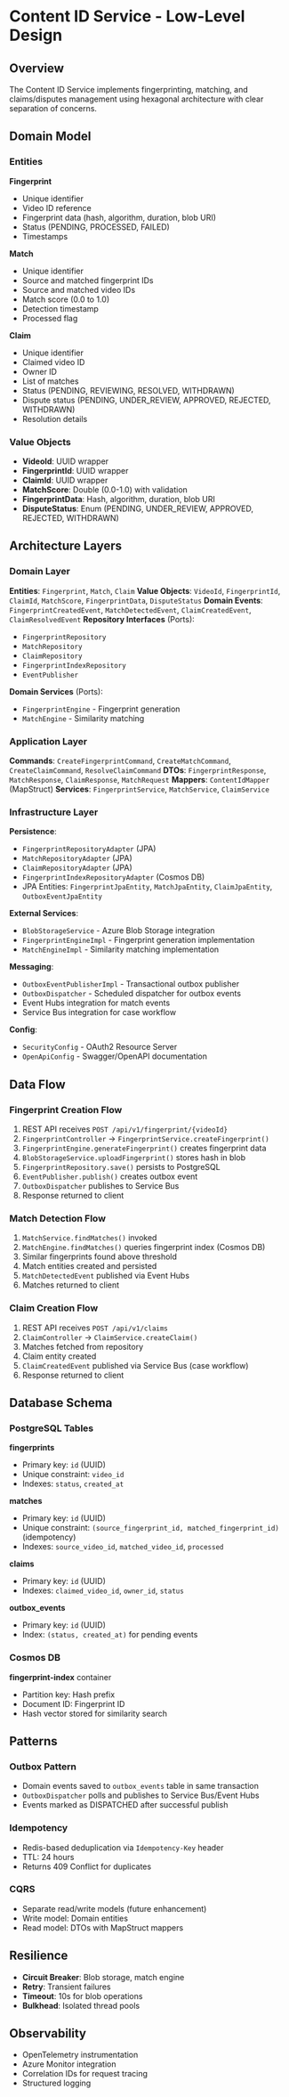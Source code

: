 # Content ID Service - Low-Level Design

## Overview

The Content ID Service implements fingerprinting, matching, and claims/disputes management using hexagonal architecture with clear separation of concerns.

## Domain Model

### Entities

**Fingerprint**
- Unique identifier
- Video ID reference
- Fingerprint data (hash, algorithm, duration, blob URI)
- Status (PENDING, PROCESSED, FAILED)
- Timestamps

**Match**
- Unique identifier
- Source and matched fingerprint IDs
- Source and matched video IDs
- Match score (0.0 to 1.0)
- Detection timestamp
- Processed flag

**Claim**
- Unique identifier
- Claimed video ID
- Owner ID
- List of matches
- Status (PENDING, REVIEWING, RESOLVED, WITHDRAWN)
- Dispute status (PENDING, UNDER_REVIEW, APPROVED, REJECTED, WITHDRAWN)
- Resolution details

### Value Objects

- **VideoId**: UUID wrapper
- **FingerprintId**: UUID wrapper
- **ClaimId**: UUID wrapper
- **MatchScore**: Double (0.0-1.0) with validation
- **FingerprintData**: Hash, algorithm, duration, blob URI
- **DisputeStatus**: Enum (PENDING, UNDER_REVIEW, APPROVED, REJECTED, WITHDRAWN)

## Architecture Layers

### Domain Layer

**Entities**: `Fingerprint`, `Match`, `Claim`
**Value Objects**: `VideoId`, `FingerprintId`, `ClaimId`, `MatchScore`, `FingerprintData`, `DisputeStatus`
**Domain Events**: `FingerprintCreatedEvent`, `MatchDetectedEvent`, `ClaimCreatedEvent`, `ClaimResolvedEvent`
**Repository Interfaces** (Ports):
- `FingerprintRepository`
- `MatchRepository`
- `ClaimRepository`
- `FingerprintIndexRepository`
- `EventPublisher`

**Domain Services** (Ports):
- `FingerprintEngine` - Fingerprint generation
- `MatchEngine` - Similarity matching

### Application Layer

**Commands**: `CreateFingerprintCommand`, `CreateMatchCommand`, `CreateClaimCommand`, `ResolveClaimCommand`
**DTOs**: `FingerprintResponse`, `MatchResponse`, `ClaimResponse`, `MatchRequest`
**Mappers**: `ContentIdMapper` (MapStruct)
**Services**: `FingerprintService`, `MatchService`, `ClaimService`

### Infrastructure Layer

**Persistence**:
- `FingerprintRepositoryAdapter` (JPA)
- `MatchRepositoryAdapter` (JPA)
- `ClaimRepositoryAdapter` (JPA)
- `FingerprintIndexRepositoryAdapter` (Cosmos DB)
- JPA Entities: `FingerprintJpaEntity`, `MatchJpaEntity`, `ClaimJpaEntity`, `OutboxEventJpaEntity`

**External Services**:
- `BlobStorageService` - Azure Blob Storage integration
- `FingerprintEngineImpl` - Fingerprint generation implementation
- `MatchEngineImpl` - Similarity matching implementation

**Messaging**:
- `OutboxEventPublisherImpl` - Transactional outbox publisher
- `OutboxDispatcher` - Scheduled dispatcher for outbox events
- Event Hubs integration for match events
- Service Bus integration for case workflow

**Config**:
- `SecurityConfig` - OAuth2 Resource Server
- `OpenApiConfig` - Swagger/OpenAPI documentation

## Data Flow

### Fingerprint Creation Flow

1. REST API receives `POST /api/v1/fingerprint/{videoId}`
2. `FingerprintController` → `FingerprintService.createFingerprint()`
3. `FingerprintEngine.generateFingerprint()` creates fingerprint data
4. `BlobStorageService.uploadFingerprint()` stores hash in blob
5. `FingerprintRepository.save()` persists to PostgreSQL
6. `EventPublisher.publish()` creates outbox event
7. `OutboxDispatcher` publishes to Service Bus
8. Response returned to client

### Match Detection Flow

1. `MatchService.findMatches()` invoked
2. `MatchEngine.findMatches()` queries fingerprint index (Cosmos DB)
3. Similar fingerprints found above threshold
4. Match entities created and persisted
5. `MatchDetectedEvent` published via Event Hubs
6. Matches returned to client

### Claim Creation Flow

1. REST API receives `POST /api/v1/claims`
2. `ClaimController` → `ClaimService.createClaim()`
3. Matches fetched from repository
4. Claim entity created
5. `ClaimCreatedEvent` published via Service Bus (case workflow)
6. Response returned to client

## Database Schema

### PostgreSQL Tables

**fingerprints**
- Primary key: `id` (UUID)
- Unique constraint: `video_id`
- Indexes: `status`, `created_at`

**matches**
- Primary key: `id` (UUID)
- Unique constraint: `(source_fingerprint_id, matched_fingerprint_id)` (idempotency)
- Indexes: `source_video_id`, `matched_video_id`, `processed`

**claims**
- Primary key: `id` (UUID)
- Indexes: `claimed_video_id`, `owner_id`, `status`

**outbox_events**
- Primary key: `id` (UUID)
- Index: `(status, created_at)` for pending events

### Cosmos DB

**fingerprint-index** container
- Partition key: Hash prefix
- Document ID: Fingerprint ID
- Hash vector stored for similarity search

## Patterns

### Outbox Pattern
- Domain events saved to `outbox_events` table in same transaction
- `OutboxDispatcher` polls and publishes to Service Bus/Event Hubs
- Events marked as DISPATCHED after successful publish

### Idempotency
- Redis-based deduplication via `Idempotency-Key` header
- TTL: 24 hours
- Returns 409 Conflict for duplicates

### CQRS
- Separate read/write models (future enhancement)
- Write model: Domain entities
- Read model: DTOs with MapStruct mappers

## Resilience

- **Circuit Breaker**: Blob storage, match engine
- **Retry**: Transient failures
- **Timeout**: 10s for blob operations
- **Bulkhead**: Isolated thread pools

## Observability

- OpenTelemetry instrumentation
- Azure Monitor integration
- Correlation IDs for request tracing
- Structured logging

